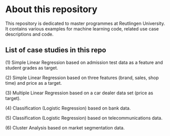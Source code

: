 # About this repository
This repository is dedicated to master programmes at Reutlingen University. It contains various examples for machine learning code, related use case descriptions and code.

## List of case studies in this repo

(1) Simple Linear Regression based on admission test data as a feature and student grades as target.

(2) Simple Linear Regression based on three features (brand, sales, shop time) and price as a target.

(3) Multiple Linear Regression based on a car dealer data set (price as target).

(4) Classification (Logistic Regression) based on bank data.

(5) Classification (Logistic Regression) based on telecommunications data.

(6) Cluster Analysis based on market segmentation data.